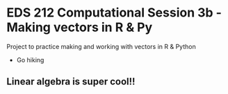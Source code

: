 # EDS 212 Computational Session 3b - Making vectors in R & Py
Project to practice making and working with vectors in R & Python

- Go hiking

## Linear algebra is super cool!!
